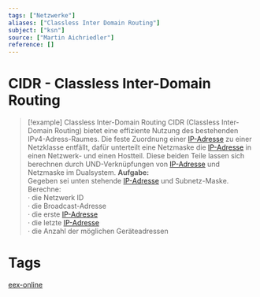 ```yaml
---
tags: ["Netzwerke"]
aliases: ["Classless Inter Domain Routing"]
subject: ["ksn"]
source: ["Martin Aichriedler"]
reference: []
---
```


# CIDR - Classless Inter-Domain Routing

>[!example] Classless Inter-Domain Routing
> CIDR (Classless Inter-Domain Routing) bietet eine effiziente Nutzung des bestehenden IPv4-Adress-Raumes. Die feste Zuordnung einer [IP-Adresse](netzwerk-technik/ksn%20(3)/protokolle/Internet%20Protocol.md) zu einer Netzklasse entfällt, dafür unterteilt eine Netzmaske die [IP-Adresse](netzwerk-technik/ksn%20(3)/protokolle/Internet%20Protocol.md) in einen Netzwerk- und einen Hostteil. Diese beiden Teile lassen sich berechnen durch UND-Verknüpfungen von [IP-Adresse](netzwerk-technik/ksn%20(3)/protokolle/Internet%20Protocol.md) und Netzmaske im Dualsystem.
> **Aufgabe:**  
> Gegeben sei unten stehende [IP-Adresse](netzwerk-technik/ksn%20(3)/protokolle/Internet%20Protocol.md) und Subnetz-Maske. Berechne:  
> · die Netzwerk ID  
> · die Broadcast-Adresse  
> · die erste [IP-Adresse](netzwerk-technik/ksn%20(3)/protokolle/Internet%20Protocol.md)  
> · die letzte [IP-Adresse](netzwerk-technik/ksn%20(3)/protokolle/Internet%20Protocol.md)  
> · die Anzahl der möglichen Geräteadressen

# Tags
[eex-online](http://www.eex-online.de/informatik.php)